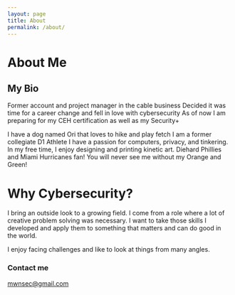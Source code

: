```yaml
---
layout: page
title: About
permalink: /about/
---
```


# About Me

## My Bio
Former account and project manager in the cable business
Decided it was time for a career change and fell in love with cybersecurity
As of now I am preparing for my CEH certification as well as my Security+

I  have a dog named Ori that loves to hike and play fetch
I am a former collegiate D1 Athlete
I have a passion for computers, privacy, and tinkering.
In my free time, I enjoy designing and printing kinetic art.
Diehard Phillies and Miami Hurricanes fan!
You will never see me without my Orange and Green!

# Why Cybersecurity?

I bring an outside look to a growing field. I come from a role where a lot of creative problem solving was necessary. I want to take those skills I developed and apply them to something that matters and can do good in the world.

I enjoy facing challenges and like to look at things from many angles.

### Contact me

[mwnsec@gmail.com](mailto:mwnsec@gmail.com)
